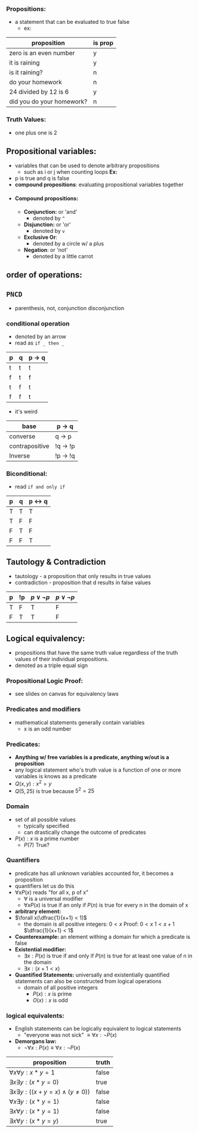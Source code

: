 ### Propositions:
- a statement that can be evaluated to true false
	- ex:

| proposition | is prop |
| - | - |
| zero is an even number | y |
| it is raining | y |
| is it raining? | n |
| do your homework | n |
|24 divided by 12 is 6 | y |
| did you do your homework? | n |
### Truth Values:
- one plus one is 2
## Propositional variables:
- variables that can be used to denote arbitrary propositions
	- such as i or j when counting loops
	**Ex:**	
 - p is true and q is false
- **compound propositions**: evaluating propositional variables together
- #### Compound propositions:
	- **Conjunction:** or 'and'
		- denoted by `^`
	- **Disjunction:** or 'or'
		- denoted by `v`
	- **Exclusive Or**:
		- denoted by a circle w/ a plus
	- **Negation**: or 'not'
		- denoted by a little carrot

## order of operations:
## `PNCD`
- parenthesis, not, conjunction disconjunction

### conditional operation
- denoted by an arrow
- read as `if _ then _`

| p | q | p -> q |
| ---- | ---- | ---- |
| t | t | t |
| f | t | f |
| t | f | t |
| f | f | t |

- it's weird

| base | p -> q |
| ---- | ---- |
| converse | q -> p |
| contrapositive | !q -> !p |
| Inverse | !p -> !q |
### Biconditional:
- read `if and only if`

| p | q | p <-> q |
| ---- | ---- | ---- |
| T | T | T |
| T | F | F |
| F | T | F |
| F | F | T |
## Tautology & Contradiction
- tautology - a proposition that only results in true values
- contradiction - proposition that d results in false values

| p | !p | $p \vee \neg p$ | $p \vee \neg p$ |
| ---- | ---- | ---- | ---- |
| T | F | T | F |
| F | T | T | F |
## Logical equivalency:
- propositions that have the same truth value regardless of the truth values of their individual propositions.
- denoted as a triple equal sign
### Propositional Logic Proof:
- see slides on canvas for equivalency laws
### Predicates and modifiers
- mathematical statements generally contain variables
	- x is an odd number
### Predicates:
- **Anything w/ free variables is a predicate, anything w/out is a proposition**
- any logical statement who's truth value is a function of one or more variables is knows as a predicate
- $Q(x,y):x^2=y$
- $Q(5,25)$ is true because $5^2 =25$
### Domain
- set of all possible values
	- typically specified
	- can drastically change the outcome of predicates
- $P(x):x$ is a prime number
	- $P(7)$ True?
### Quantifiers
- predicate has all unknown variables accounted for, it becomes a proposition
- quantifiers let us do this
- $\forall x P(x)$ reads "for all x, p of x" 
	- $\forall$ is a universal modifier
	- $\forall x P(x)$ is true if an only if $P(n)$ is true for every n in the domain of x
- **arbitrary element:**
- $\forall x(\dfrac{1}{x+1} < 1)$
	- the domain is all positive integers: $0<x$
	Proof:
		$0 < x$
		$1 < x+1$
		$\dfrac{1}{x+1} < 1$
- **Counterexample:** an element withing a domain for which a predicate is false
- **Existential modifier:**
	- $\exists x:P(x)$ is true if and only if $P(n)$ is true for at least one value of n in the domain
	- $\exists x:(x + 1 < x)$
- **Quantified Statements:** universally and existentially quantified statements can also be constructed from logical operations
	- domain of all positive integers
		- $P(x):x$ is prime
		- $O(x):x$ is odd
### logical equivalents:
- English statements can be logically equivalent to logical statements
	- "everyone was not sick" $\equiv \forall x:\neg P(x)$ 
- **Demorgans law:**
	- $\neg \forall x:P(x) \equiv \forall x: \neg P(x)$ 

| proposition | truth |
| ---- | ---- |
| $\forall x \forall y:x*y=1$ | false |
| $\exists x\exists y:(x*y=0)$ | true |
| $\exists x \exists y:((x+y=x)\wedge(y\not=0))$ | false |
| $\forall x\exists y:(x*y=1)$ | false |
| $\exists x\forall y:(x*y=1)$ | false |
| $\exists x\forall y:(x*y=y)$ | true |
